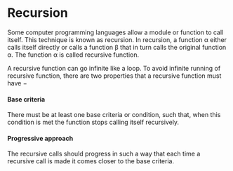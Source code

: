 # Recursion

Some computer programming languages allow a module or function to call itself. This technique is known as recursion. In recursion, a function α either calls itself directly or calls a function β that in turn calls the original function α. The function α is called recursive function.

A recursive function can go infinite like a loop. To avoid infinite running of recursive function, there are two properties that a recursive function must have −

#### Base criteria
There must be at least one base criteria or condition, such that, when this condition is met the function stops calling itself recursively.

#### Progressive approach
The recursive calls should progress in such a way that each time a recursive call is made it comes closer to the base criteria.
